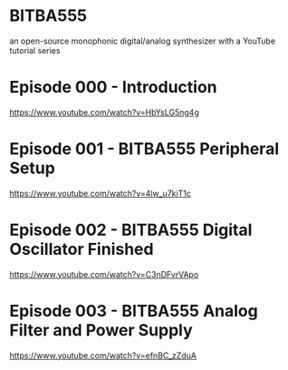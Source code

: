 # BITBA555
an open-source monophonic digital/analog synthesizer with a YouTube tutorial series

# Episode 000 - Introduction
https://www.youtube.com/watch?v=HbYsLG5ng4g

# Episode 001 - BITBA555 Peripheral Setup
https://www.youtube.com/watch?v=4lw_u7kjT1c

# Episode 002 - BITBA555 Digital Oscillator Finished
https://www.youtube.com/watch?v=C3nDFvrVApo

# Episode 003 - BITBA555 Analog Filter and Power Supply
https://www.youtube.com/watch?v=efnBC_zZduA
